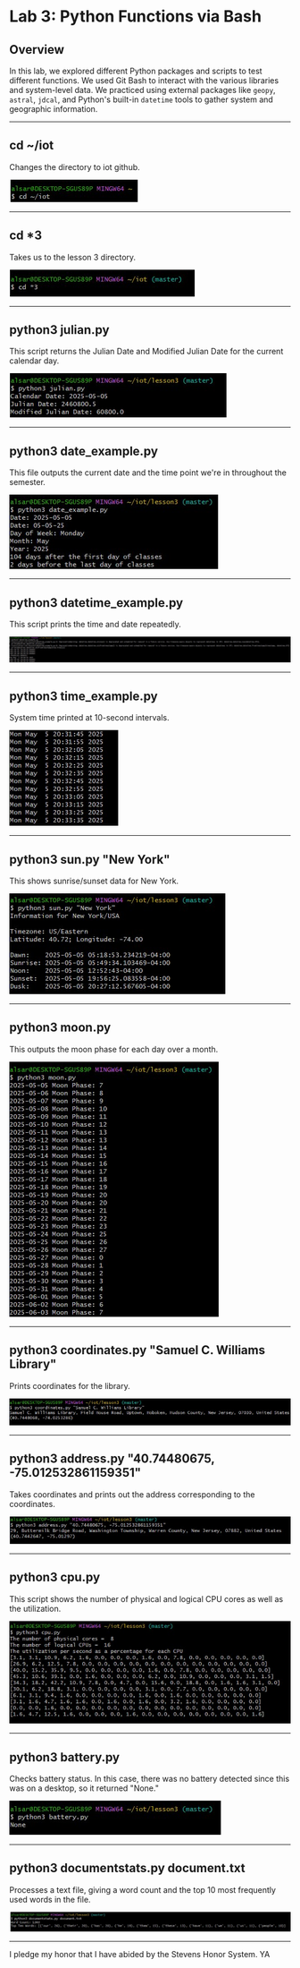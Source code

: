 # Lab 3: Python Functions via Bash

## Overview
In this lab, we explored different Python packages and scripts to test different functions. We used Git Bash to interact with the various libraries and system-level data. We practiced using external packages like `geopy`, `astral`, `jdcal`, and Python's built-in `datetime` tools to gather system and geographic information.

---

## cd ~/iot
Changes the directory to iot github.

![cd iot](cd%20iot.jpg)

---

## cd *3
Takes us to the lesson 3 directory.

![cd 3](cd%203.jpg)

---

## python3 julian.py
This script returns the Julian Date and Modified Julian Date for the current calendar day.

![julian](julianpy.jpg)

---

## python3 date_example.py
This file outputs the current date and the time point we're in throughout the semester.

![date](date.jpg)

---

## python3 datetime_example.py
This script prints the time and date repeatedly.

![datetime](datetime.jpg)

---

## python3 time_example.py
System time printed at 10-second intervals.

![time](time.jpg)

---

## python3 sun.py "New York"
This shows sunrise/sunset data for New York.

![sun](sunpy.jpg)

---

## python3 moon.py
This outputs the moon phase for each day over a month.

![moon](moon.jpg)

---

## python3 coordinates.py "Samuel C. Williams Library"
Prints coordinates for the library.

![coordinates](coordinates.jpg)

---

## python3 address.py "40.74480675, -75.012532861159351"
Takes coordinates and prints out the address corresponding to the coordinates.

![address](address.jpg)

---

## python3 cpu.py
This script shows the number of physical and logical CPU cores as well as the utilization.

![cpu](cpu.jpg)

---

## python3 battery.py
Checks battery status. In this case, there was no battery detected since this was on a desktop, so it returned "None."

![battery](battery.jpg)

---

## python3 documentstats.py document.txt
Processes a text file, giving a word count and the top 10 most frequently used words in the file.

![docstats](documentstats.jpg)

---

I pledge my honor that I have abided by the Stevens Honor System. YA

